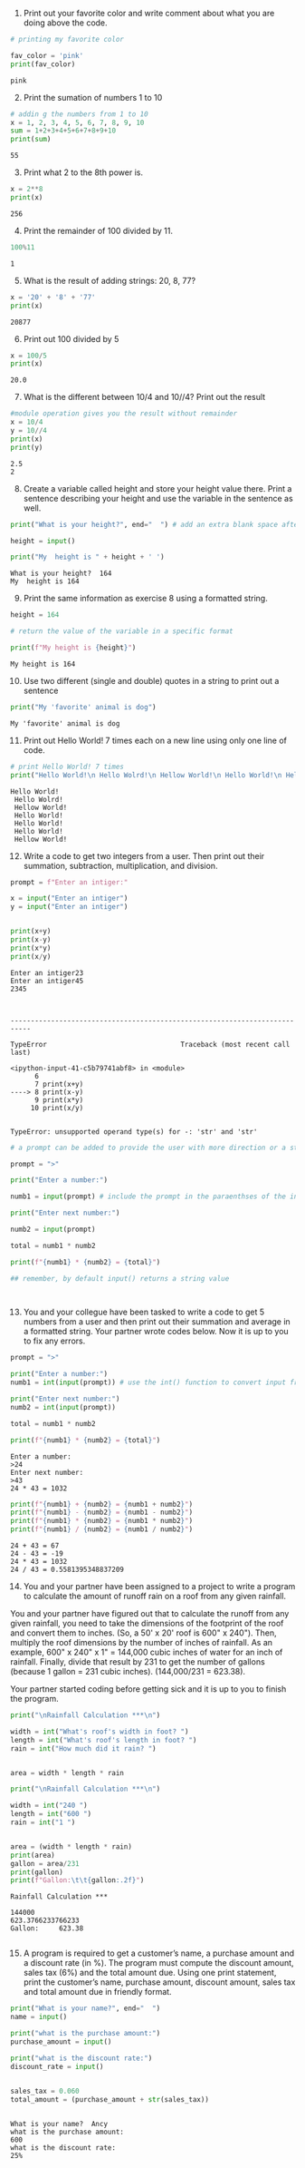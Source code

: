 1. Print out your favorite color and write comment about what you are doing above the code.


```python
# printing my favorite color

fav_color = 'pink'
print(fav_color)
```

    pink
    

2. Print the sumation of numbers 1 to 10


```python
# addin g the numbers from 1 to 10
x = 1, 2, 3, 4, 5, 6, 7, 8, 9, 10
sum = 1+2+3+4+5+6+7+8+9+10
print(sum)

```

    55
    

3. Print what 2 to the 8th power is.


```python
x = 2**8
print(x)
```

    256
    

4. Print the remainder of 100 divided by 11. 


```python
100%11
```




    1



5. What is the result of adding strings: 20, 8, 77?


```python
x = '20' + '8' + '77'
print(x)
```

    20877
    

6. Print out 100 divided by 5


```python
x = 100/5
print(x)
```

    20.0
    

7. What is the different between 10/4 and 10//4?  Print out the result


```python
#module operation gives you the result without remainder
x = 10/4
y = 10//4
print(x)
print(y)
```

    2.5
    2
    

8. Create a variable called height and store your height value there.
Print a sentence describing your height and use the variable in the sentence as well.


```python
print("What is your height?", end="  ") # add an extra blank space after the question

height = input()

print("My  height is " + height + ' ')
```

    What is your height?  164
    My  height is 164 
    

9. Print the same information as exercise 8 using a formatted string. 


```python
height = 164

# return the value of the variable in a specific format

print(f"My height is {height}")
```

    My height is 164
    

10. Use two different (single and double) quotes in a string to print out a sentence


```python
print("My 'favorite' animal is dog")
```

    My 'favorite' animal is dog
    

11. Print out Hello World! 7 times each on a new line using only one line of code.


```python
# print Hello World! 7 times
print("Hello World!\n Hello Wolrd!\n Hellow World!\n Hello World!\n Hello World!\n Hello World!\n Hellow World!")

```

    Hello World!
     Hello Wolrd!
     Hellow World!
     Hello World!
     Hello World!
     Hello World!
     Hellow World!
    

12. Write a code to get two integers from a user. Then print out their summation, subtraction, multiplication, and division.


```python
prompt = f"Enter an intiger:"

x = input("Enter an intiger")
y = input("Enter an intiger")


print(x+y)
print(x-y)
print(x*y)
print(x/y)
```

    Enter an intiger23
    Enter an intiger45
    2345
    


    ---------------------------------------------------------------------------

    TypeError                                 Traceback (most recent call last)

    <ipython-input-41-c5b79741abf8> in <module>
          6 
          7 print(x+y)
    ----> 8 print(x-y)
          9 print(x*y)
         10 print(x/y)
    

    TypeError: unsupported operand type(s) for -: 'str' and 'str'



```python
# a prompt can be added to provide the user with more direction or a stylistic choice 

prompt = ">"

print("Enter a number:")

numb1 = input(prompt) # include the prompt in the paraenthses of the input function 

print("Enter next number:")

numb2 = input(prompt)

total = numb1 * numb2

print(f"{numb1} * {numb2} = {total}")

## remember, by default input() returns a string value
```


```python
 
```

13. You and your collegue have been tasked to write a code to get 5 numbers from a user and then print out their summation and average in a formatted string.  Your partner wrote codes below.  Now it is up to you to fix any errors.


```python
prompt = ">"

print("Enter a number:")
numb1 = int(input(prompt)) # use the int() function to convert input from string to integer

print("Enter next number:")
numb2 = int(input(prompt))

total = numb1 * numb2

print(f"{numb1} * {numb2} = {total}")
```

    Enter a number:
    >24
    Enter next number:
    >43
    24 * 43 = 1032
    


```python
print(f"{numb1} + {numb2} = {numb1 + numb2}")
print(f"{numb1} - {numb2} = {numb1 - numb2}")
print(f"{numb1} * {numb2} = {numb1 * numb2}")
print(f"{numb1} / {numb2} = {numb1 / numb2}")
```

    24 + 43 = 67
    24 - 43 = -19
    24 * 43 = 1032
    24 / 43 = 0.5581395348837209
    

14. You and your partner have been assigned to a project to write a program to calculate the amount of runoff rain on a roof from any given rainfall.  

You and your partner have figured out that to calculate the runoff from any given rainfall, you need to take the dimensions of the footprint of the roof and convert them to inches. (So, a 50' x 20' roof is 600" x 240"). Then, multiply the roof dimensions by the number of inches of rainfall. As an example, 600" x 240" x 1" = 144,000 cubic inches of water for an inch of rainfall. Finally, divide that result by 231 to get the number of gallons (because 1 gallon = 231 cubic inches). (144,000/231 = 623.38).

Your partner started coding before getting sick and it is up to you to finish the program.


```python
print("\nRainfall Calculation ***\n")

width = int("What's roof's width in foot? ")
length = int("What's roof's length in foot? ")
rain = int("How much did it rain? ")


area = width * length * rain

```


```python
print("\nRainfall Calculation ***\n")

width = int("240 ")
length = int("600 ")
rain = int("1 ")


area = (width * length * rain)
print(area)
gallon = area/231
print(gallon)
print(f"Gallon:\t\t{gallon:.2f}")
```

    
    Rainfall Calculation ***
    
    144000
    623.3766233766233
    Gallon:		623.38
    


```python

```

15. A program is required to get a customer’s name, a purchase amount and a discount rate (in %). The program must compute the discount amount, sales tax (6%) and the total amount due. Using one print statement, print the customer’s name, purchase amount, discount amount, sales tax and total amount due in friendly format.


```python
print("What is your name?", end="  ")
name = input()

print("what is the purchase amount:")
purchase_amount = input()

print("what is the discount rate:")
discount_rate = input()

 
sales_tax = 0.060
total_amount = (purchase_amount + str(sales_tax))



```

    What is your name?  Ancy
    what is the purchase amount:
    600
    what is the discount rate:
    25%
    


```python

```


```python

```
